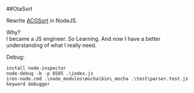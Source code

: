 ##OtaSort 
 
Rewrite [ACGSort](https://github.com/hjyssg/ACGSort) in NodeJS.    

Why?    
    I became a JS engineer. So Learning. 
    And now I have a better understanding of what I really need.

Debug:

    install node-inspector   
    node-debug -b -p 8585 .\index.js   
    iron-node.cmd .\node_modules\mocha\bin\_mocha .\test\parser.test.js
    keyword debugger
